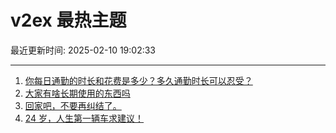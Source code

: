 # v2ex 最热主题

最近更新时间: 2025-02-10 19:02:33

--- 
1. [你每日通勤的时长和花费是多少？多久通勤时长可以忍受？](https://www.v2ex.com/t/1110187) 
2. [大家有啥长期使用的东西吗](https://www.v2ex.com/t/1110198) 
3. [回家吧，不要再纠结了。](https://www.v2ex.com/t/1110172) 
4. [24 岁，人生第一辆车求建议！](https://www.v2ex.com/t/1110236) 
